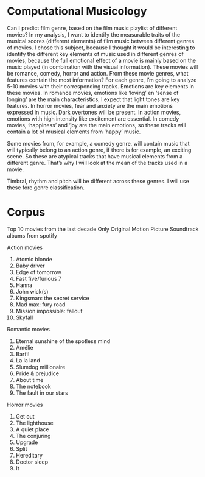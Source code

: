 # Computational Musicology

Can I predict film genre, based on the film music playlist of different movies?
In my analysis, I want to identify the measurable traits of the musical scores (different elements) of film music between different genres of movies. I chose this subject, because I thought it would be interesting to identify the different key elements of music used in different genres of movies, because the full emotional effect of a movie is mainly based on the music played (in combination with the visual information). These movies will be romance, comedy, horror and action. From these movie genres, what features contain the most information? For each genre, I’m going to analyze 5-10 movies with their corresponding tracks. Emotions are key elements in these movies. In romance movies, emotions like ‘loving’ en ‘sense of longing’ are the main characteristics, I expect that light tones are key features. In horror movies, fear and anxiety are the main emotions expressed in music. Dark overtones will be present. In action movies, emotions with high intensity like excitement are essential. In comedy movies, ‘happiness’ and ‘joy are the main emotions, so these tracks will contain a lot of musical elements from ‘happy’ music.

Some movies from, for example, a comedy genre, will contain music that will typically belong to an action genre, if there is for example, an exciting scene. So these are atypical tracks that have musical elements from a different genre. That’s why I will look at the mean of the tracks used in a movie.

Timbral, rhythm and pitch will be different across these genres. I will use these fore genre classification. 

# Corpus
Top 10 movies from the last decade
Only Original Motion Picture Soundtrack albums from spotify

Action movies
1)	Atomic blonde
2)	Baby driver 
3)	Edge of tomorrow
4)	Fast five/furious 7
5)	Hanna
6)	John wick(s)
7)	Kingsman: the secret service
8)	Mad max: fury road
9)	Mission impossible: fallout
10)	Skyfall

Romantic movies
1)	Eternal sunshine of the spotless mind
2)	Amélie
3)	Barfi!
4)	La la land
5)	Slumdog millionaire 
6)	Pride & prejudice
7)	About time
8)	The notebook
9)	The fault in our stars

Horror movies
1)	Get out
2)	The lighthouse
3)	A quiet place
4)	The conjuring
5)	Upgrade
6)	Split
7)	Hereditary
8)	Doctor sleep
9)	It




